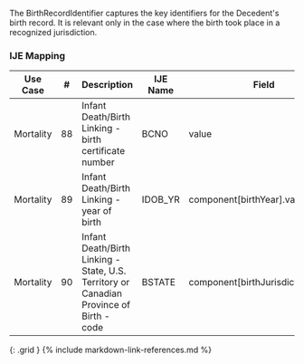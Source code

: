 The BirthRecordIdentifier captures the key identifiers for the Decedent's birth record. It is relevant only in the case where the birth took place in a recognized jurisdiction.
### IJE Mapping

| **Use Case** |  **#**   |  **Description**  | **IJE Name**  |  **Field**  |  **Type**  | **Value Set/Comments**  |
| :---------: | --------------- | ------------ | ------------- | ---------- | ---------- | -------------- |
| Mortality | 88 | Infant Death/Birth Linking - birth certificate number | BCNO | value |string(6) |- |
| Mortality | 89 | Infant Death/Birth Linking - year of birth | IDOB_YR | component[birthYear].value |dateTime |YYYY component |
| Mortality | 90 | Infant Death/Birth Linking - State, U.S. Territory or Canadian Province of Birth - code | BSTATE | component[birthJurisdiction].value |string |[JurisdictionsProvincesVS] |
{: .grid }
{% include markdown-link-references.md %}
